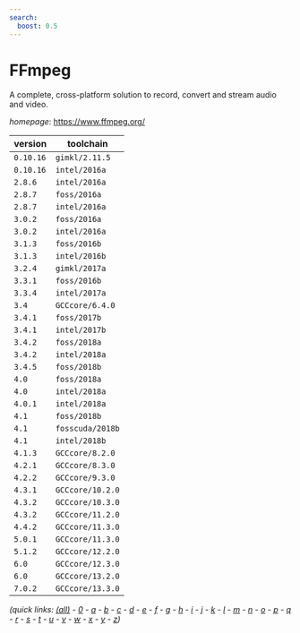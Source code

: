 ```yaml
---
search:
  boost: 0.5
---
```

# FFmpeg

A complete, cross-platform solution to record, convert and stream audio and video.

*homepage*: <https://www.ffmpeg.org/>

version | toolchain
--------|----------
``0.10.16`` | ``gimkl/2.11.5``
``0.10.16`` | ``intel/2016a``
``2.8.6`` | ``intel/2016a``
``2.8.7`` | ``foss/2016a``
``2.8.7`` | ``intel/2016a``
``3.0.2`` | ``foss/2016a``
``3.0.2`` | ``intel/2016a``
``3.1.3`` | ``foss/2016b``
``3.1.3`` | ``intel/2016b``
``3.2.4`` | ``gimkl/2017a``
``3.3.1`` | ``foss/2016b``
``3.3.4`` | ``intel/2017a``
``3.4`` | ``GCCcore/6.4.0``
``3.4.1`` | ``foss/2017b``
``3.4.1`` | ``intel/2017b``
``3.4.2`` | ``foss/2018a``
``3.4.2`` | ``intel/2018a``
``3.4.5`` | ``foss/2018b``
``4.0`` | ``foss/2018a``
``4.0`` | ``intel/2018a``
``4.0.1`` | ``intel/2018a``
``4.1`` | ``foss/2018b``
``4.1`` | ``fosscuda/2018b``
``4.1`` | ``intel/2018b``
``4.1.3`` | ``GCCcore/8.2.0``
``4.2.1`` | ``GCCcore/8.3.0``
``4.2.2`` | ``GCCcore/9.3.0``
``4.3.1`` | ``GCCcore/10.2.0``
``4.3.2`` | ``GCCcore/10.3.0``
``4.3.2`` | ``GCCcore/11.2.0``
``4.4.2`` | ``GCCcore/11.3.0``
``5.0.1`` | ``GCCcore/11.3.0``
``5.1.2`` | ``GCCcore/12.2.0``
``6.0`` | ``GCCcore/12.3.0``
``6.0`` | ``GCCcore/13.2.0``
``7.0.2`` | ``GCCcore/13.3.0``


*(quick links: [(all)](../index.md) - [0](../0/index.md) - [a](../a/index.md) - [b](../b/index.md) - [c](../c/index.md) - [d](../d/index.md) - [e](../e/index.md) - [f](../f/index.md) - [g](../g/index.md) - [h](../h/index.md) - [i](../i/index.md) - [j](../j/index.md) - [k](../k/index.md) - [l](../l/index.md) - [m](../m/index.md) - [n](../n/index.md) - [o](../o/index.md) - [p](../p/index.md) - [q](../q/index.md) - [r](../r/index.md) - [s](../s/index.md) - [t](../t/index.md) - [u](../u/index.md) - [v](../v/index.md) - [w](../w/index.md) - [x](../x/index.md) - [y](../y/index.md) - [z](../z/index.md))*

